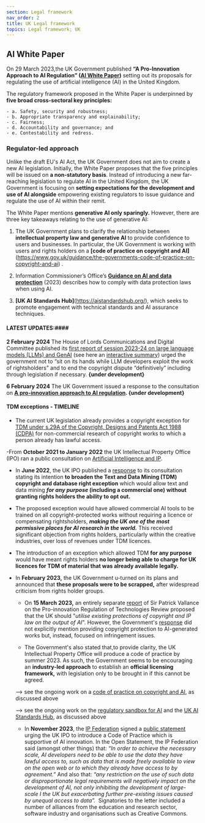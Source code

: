 ```yaml
---
section: Legal framework
nav_order: 2
title: UK Legal framework
topics: Legal framework; UK
---
```


## AI White Paper
    
On 29 March 2023,the UK Government published **“A Pro-Innovation Approach to AI Regulation” ([AI White Paper](https://www.gov.uk/government/publications/ai-regulation-a-pro-innovation-approach/white-paper))** setting out its proposals for regulating the use of artificial intelligence (AI) in the United Kingdom.
    
The regulatory framework proposed in the White Paper is underpinned by **five broad cross-sectoral key principles:**
    
    - a. Safety, security and robustness;
    - b. Appropriate transparency and explainability;
    - c. Fairness;
    - d. Accountability and governance; and
    - e. Contestability and redress.
    
### Regulator-led approach
    
Unlike the draft EU's AI Act, the UK Government does not aim to create a new AI legislation. Initially, the White Paper proposes that the five principles will be issued on **a non-statutory basis**. Instead of introducing a new far-reaching legislation to regulate AI in the United Kingdom, the UK Government is focusing on **setting expectations for the development and use of AI alongside** empowering existing regulators to issue guidance and regulate the use of AI within their remit. 
    
The White Paper mentions **generative AI only sparingly.** However, there are three key takeaways relating to the use of generative AI:
    
 1. The UK Government plans to clarify the relationship between **intellectual property law and generative AI** to provide confidence to users and businesses. In particular, the UK Government is working with users and rights holders on a **[code of practice on copyright and AI]**(https://www.gov.uk/guidance/the-governments-code-of-practice-on-copyright-and-ai) .


2. Information Commissioner’s Office’s **[Guidance on AI and data protection](https://ico.org.uk/for-organisations/uk-gdpr-guidance-and-resources/artificial-intelligence/guidance-on-ai-and-data-protection/)** (2023) describes how to comply with data protection laws when using AI. 

3.  **[UK AI Standards Hub]**(https://aistandardshub.org/),  which seeks to promote engagement with technical standards and AI assurance techniques. 
    
#### LATEST UPDATES:####


**2 February 2024** The House of Lords Communications and Digital Committee published its [first report of session 2023-24 on large language models (LLMs) and GenAI](https://publications.parliament.uk/pa/ld5804/ldselect/ldcomm/54/54.pdf) (see here an [interactive summary](https://ukparliament.shorthandstories.com/large-language-models-comms-digital-lords-report/index.html?utm_source=twitter&utm_medium=social&utm_campaign=large-language-models-comms-digital-report&utm_content=cttee-tweet)) urged the government not to “sit on its hands while LLM developers exploit the work of rightsholders” and to end the copyright dispute “definitively” including through legislation if necessary.  **{under development}**

**6 February 2024** The UK Government issued a response to the consultation on **[A pro-innovation approach to AI regulation](https://www.gov.uk/government/consultations/ai-regulation-a-pro-innovation-approach-policy-proposals/outcome/a-pro-innovation-approach-to-ai-regulation-government-response#a-regulatory-framework-to-keep-pace-with-a-rapidly-advancing-technology). {under development}**
    

    
#### TDM exceptions - TIMELINE
- The current UK legislation already provides a copyright exception for [TDM under s.29A of the Copyright, Designs and Patents Act 1988 (CDPA)](https://www.legislation.gov.uk/ukpga/1988/48/section/29A) for non-commercial research of copyright works to which a person already has lawful access.

-From **October 2021 to January 2022** the UK Intellectual Property Office (IPO) ran a public consultation on [Artificial Intelligence and IP](https://www.gov.uk/government/consultations/artificial-intelligence-and-ip-copyright-and-patents).

- In **June 2022**, the UK IPO published a [response](https://www.gov.uk/government/consultations/artificial-intelligence-and-ip-copyright-and-patents/outcome/artificial-intelligence-and-intellectual-property-copyright-and-patents-government-response-to-consultation) to its consultation stating its intention **to broaden the Text and Data Mining (TDM) copyright and database right exception** which would allow text and data mining ***for any purpose* (including a commercial one)** **without granting rights holders the ability to opt out.**

- The proposed exception would have allowed commercial AI tools to be trained on all copyright-protected works without requiring a licence or compensating rightsholders, ***making the UK one of the most permissive places for AI research in the world.*** This received significant objection from rights holders, particularly within the creative industries, over loss of revenues under TDM licences.
  
- The introduction of an exception which allowed TDM **for any purpose** would have meant rights holders **no longer being able to charge for UK licences for TDM of material that was already available legally.**

- In **February 2023,** the UK Government u-turned on its plans and announced that **these proposals were to be scrapped,** after widespread criticism from rights holder groups.
  
    - On **15 March 2023,** an entirely separate [report](https://assets.publishing.service.gov.uk/government/uploads/system/uploads/attachment_data/file/1142883/Pro-innovation_Regulation_of_Technologies_Review_-_Digital_Technologies_report.pdf) of Sir Patrick Vallance on the Pro-innovation Regulation of Technologies Review proposed that the UK should "*utilise existing protections of copyright and IP law on the output of AI*". However, the Government's [response](https://assets.publishing.service.gov.uk/government/uploads/system/uploads/attachment_data/file/1142798/HMG_response_to_SPV_Digital_Tech_final.pdf) did not explicitly mention providing copyright protection to AI-generated works but, instead, focused on infringement issues.
      
    - The Government's also stated that,to provide clarity, the UK Intellectual Property Office will produce a code of practice by summer 2023. As such, the Government seems to be encouraging an **industry-led approach** to establish an **official licensing framework,** with legislation only to be brought in if this cannot be agreed.
    
    —> see the ongoing work on a [code of practice on copyright and AI](https://www.gov.uk/guidance/the-governments-code-of-practice-on-copyright-and-ai),  as discussed above
    
    —> see the ongoing work on the [regulatory sandbox for AI](https://ico.org.uk/for-organisations/advice-and-services/regulatory-sandbox/our-current-areas-of-focus-for-the-regulatory-sandbox/) and the [UK AI Standards Hub](https://aistandardshub.org/), as discussed above
    
    - In **November 2023**, the [IP Federation](https://www.ipfederation.com) signed a [public statement](https://www.ipfederation.com/download/text-data-mining-tdm-uk/) urging the UK IPO to introduce a Code of Practice which is supportive of AI innovation. In the Open Statement, the IP Federation said (amongst other things) that: *“In order to achieve the necessary scale, AI developers need to be able to use the data they have lawful access to, such as data that is made freely available to view on the open web or to which they already have access to by agreement.”* And also that: *“any restriction on the use of such data or disproportionate legal requirements will negatively impact on the development of AI, not only inhibiting the development of large-scale I the UK but exacerbating further pre-existing issues caused by unequal access to data”.*  Signatories to the letter included a number of alliances from the education and research sector, software industry and organisations such as Creative Commons.
